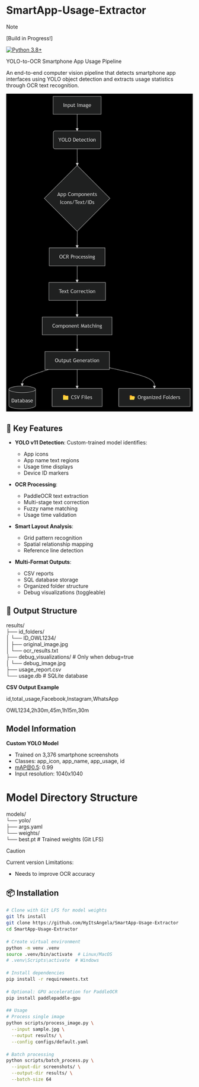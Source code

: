 # SmartApp-Usage-Extractor

> [!NOTE]
> [Build in Progress!]

[![Python 3.8+](https://img.shields.io/badge/python-3.8+-blue.svg)](https://www.python.org/downloads/)

YOLO-to-OCR Smartphone App Usage Pipeline

An end-to-end computer vision pipeline that detects smartphone app interfaces using YOLO object detection and extracts usage statistics through OCR text recognition.

![Pipeline Visualization](docs/pipeline_diagram.png)

## 🚀 Key Features

- **YOLO v11 Detection**: Custom-trained model identifies:
  - App icons
  - App name text regions
  - Usage time displays
  - Device ID markers
  
- **OCR Processing**:
  - PaddleOCR text extraction
  - Multi-stage text correction
  - Fuzzy name matching
  - Usage time validation

- **Smart Layout Analysis**:
  - Grid pattern recognition
  - Spatial relationship mapping
  - Reference line detection

- **Multi-Format Outputs**:
  - CSV reports
  - SQL database storage
  - Organized folder structure
  - Debug visualizations (toggleable)

## 📂 Output Structure
results/  
├── id_folders/  
│   └── ID_OWL1234/  
│       ├── original_image.jpg  
│       └── ocr_results.txt  
├── debug_visualizations/  # Only when debug=true  
│   └── debug_image.jpg  
├── usage_report.csv  
└── usage.db               # SQLite database  


**CSV Output Example**

id,total_usage,Facebook,Instagram,WhatsApp

OWL1234,2h30m,45m,1h15m,30m

## Model Information
**Custom YOLO Model**

- Trained on 3,376 smartphone screenshots
- Classes: app_icon, app_name, app_usage, id
- mAP@0.5: 0.99
- Input resolution: 1040x1040
  
# Model Directory Structure

models/  
└── yolo/  
    ├── args.yaml  
    └── weights/  
        └── best.pt      # Trained weights (Git LFS)  

> [!CAUTION] 
> Current version Limitations:
> - Needs to improve OCR accuracy

## 📦 Installation

```bash
# Clone with Git LFS for model weights
git lfs install
git clone https://github.com/HyItsAngela/SmartApp-Usage-Extractor
cd SmartApp-Usage-Extractor

# Create virtual environment
python -m venv .venv
source .venv/bin/activate  # Linux/MacOS
# .venv\Scripts\activate  # Windows

# Install dependencies
pip install -r requirements.txt

# Optional: GPU acceleration for PaddleOCR
pip install paddlepaddle-gpu

## Usage
# Process single image
python scripts/process_image.py \
  --input sample.jpg \
  --output results/ \
  --config configs/default.yaml

# Batch processing
python scripts/batch_process.py \
  --input-dir screenshots/ \
  --output-dir results/ \
  --batch-size 64
